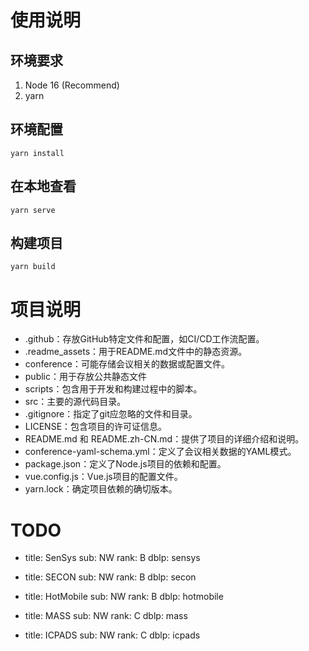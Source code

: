 # 使用说明

## 环境要求

1. Node 16 (Recommend)
2. yarn

## 环境配置

```
yarn install
```

## 在本地查看
```
yarn serve
```

## 构建项目
```
yarn build
```

# 项目说明

* .github：存放GitHub特定文件和配置，如CI/CD工作流配置。
* .readme_assets：用于README.md文件中的静态资源。
* conference：可能存储会议相关的数据或配置文件。
* public：用于存放公共静态文件
* scripts：包含用于开发和构建过程中的脚本。
* src：主要的源代码目录。
* .gitignore：指定了git应忽略的文件和目录。
* LICENSE：包含项目的许可证信息。
* README.md 和 README.zh-CN.md：提供了项目的详细介绍和说明。
* conference-yaml-schema.yml：定义了会议相关数据的YAML模式。
* package.json：定义了Node.js项目的依赖和配置。
* vue.config.js：Vue.js项目的配置文件。
* yarn.lock：确定项目依赖的确切版本。

# TODO

- title: SenSys
  sub: NW
  rank: B
  dblp: sensys

- title: SECON
  sub: NW
  rank: B
  dblp: secon

- title: HotMobile
  sub: NW
  rank: B
  dblp: hotmobile

- title: MASS
  sub: NW
  rank: C
  dblp: mass

- title: ICPADS
  sub: NW
  rank: C
  dblp: icpads